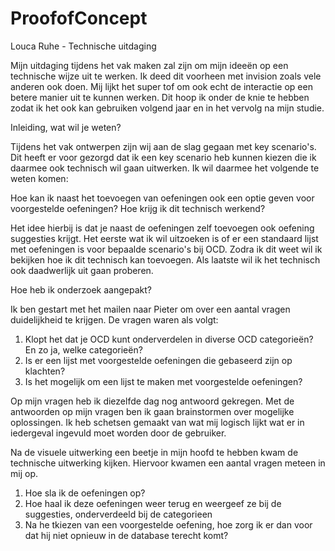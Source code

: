 # ProofofConcept
Louca Ruhe - Technische uitdaging

Mijn uitdaging tijdens het vak maken zal zijn om mijn ideeën op een technische wijze uit te werken. Ik deed dit voorheen met invision zoals vele anderen ook doen. Mij lijkt het super tof om ook echt de interactie op een betere manier uit te kunnen werken. Dit hoop ik onder de knie te hebben zodat ik het ook kan gebruiken volgend jaar en in het vervolg na mijn studie. 


Inleiding, wat wil je weten?

Tijdens het vak ontwerpen zijn wij aan de slag gegaan met key scenario's. Dit heeft er voor gezorgd dat ik een key scenario heb kunnen kiezen die ik daarmee ook technisch wil gaan uitwerken. Ik wil daarmee het volgende te weten komen:

Hoe kan ik naast het toevoegen van oefeningen ook een optie geven voor voorgestelde oefeningen? Hoe krijg ik dit technisch werkend?

Het idee hierbij is dat je naast de oefeningen zelf toevoegen ook oefening suggesties krijgt. Het eerste wat ik wil uitzoeken is of er een standaard lijst met oefeningen is voor bepaalde scenario's bij OCD. Zodra ik dit weet wil ik bekijken hoe ik dit technisch kan toevoegen. Als laatste wil ik het technisch ook daadwerlijk uit gaan proberen. 

Hoe heb ik onderzoek aangepakt?

Ik ben gestart met het mailen naar Pieter om over een aantal vragen duidelijkheid te krijgen. De vragen waren als volgt:

1. Klopt het dat je OCD kunt onderverdelen in diverse OCD categorieën? En zo ja, welke categorieën?
2. Is er een lijst met voorgestelde oefeningen die gebaseerd zijn op klachten?
3. Is het mogelijk om een lijst te maken met voorgestelde oefeningen?

Op mijn vragen heb ik diezelfde dag nog antwoord gekregen. Met de antwoorden op mijn vragen ben ik gaan brainstormen over mogelijke oplossingen. Ik heb schetsen gemaakt van wat mij logisch lijkt wat er in iedergeval ingevuld moet worden door de gebruiker. 

Na de visuele uitwerking een beetje in mijn hoofd te hebben kwam de technische uitwerking kijken. Hiervoor kwamen een aantal vragen meteen in mij op.

1. Hoe sla ik de oefeningen op?
2. Hoe haal ik deze oefeningen weer terug en weergeef ze bij de suggesties, onderverdeeld bij de categorieen 
3. Na he tkiezen van een voorgestelde oefening, hoe zorg ik er dan voor dat hij niet opnieuw in de database terecht komt?


